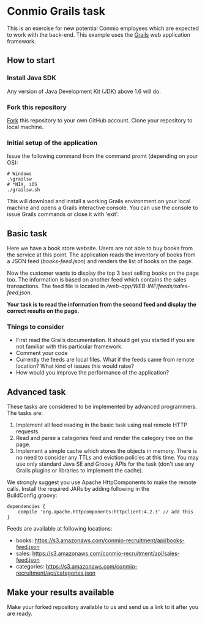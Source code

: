# Conmio Grails task

This is an exercise for new potential Conmio employees which are expected to work with the back-end.
This example uses the [Grails](http://grails.org/) web application framework.

## How to start

### Install Java SDK

Any version of Java Development Kit (JDK) above 1.6 will do.

### Fork this repository

[Fork](https://help.github.com/articles/fork-a-repo) this repository to your own GitHub account.
Clone your repository to local machine.

### Initial setup of the application

Issue the following command from the command promt (depending on your OS):

    # Windows
    .\grailsw
    # *NIX, iOS
    ./grailsw.sh

This will download and install a working Grails environment on your local machine and opens a Grails
interactive console. You can use the console to issue Grails commands or close it with 'exit'.

## Basic task

Here we have a book store website. Users are not able to buy books from the service at this point.
The application reads the inventory of books from a JSON feed (*books-feed.json*)
and renders the list of books on the page.

Now the customer wants to display the top 3 best selling books on the page too. The information
is based on another feed which contains the sales transactions.
The feed file is located in */web-app/WEB-INF/feeds/sales-feed.json*.

**Your task is to read the information from the second feed and display the correct results on the page.**

### Things to consider

* First read the Grails documentation. It should get you started if you are not familiar with this particular framework.
* Comment your code
* Currently the feeds are local files. What if the feeds came from remote location? What kind of issues this would raise?
* How would you improve the performance of the application?

## Advanced task

These tasks are considered to be implemented by advanced programmers. The tasks are:

1. Implement all feed reading in the basic task using real remote HTTP requests.
1. Read and parse a categories feed and render the category tree on the page.
1. Implement a simple cache which stores the objects in memory. There is no need to consider any TTLs and eviction policies at this time.
You may use only standard Java SE and Groovy APIs for the task (don't use any Grails plugins or libraries to implement the cache).

We strongly suggest you use Apache HttpComponents to make the remote calls. Install the required JARs by adding following in the BuildConfig.groovy:

    dependencies {
        compile 'org.apache.httpcomponents:httpclient:4.2.3' // add this
    }

Feeds are available at following locations:

* books: https://s3.amazonaws.com/conmio-recruitment/api/books-feed.json
* sales: https://s3.amazonaws.com/conmio-recruitment/api/sales-feed.json
* categories: https://s3.amazonaws.com/conmio-recruitment/api/categories.json

## Make your results available

Make your forked repository available to us and send us a link to it after you are ready.